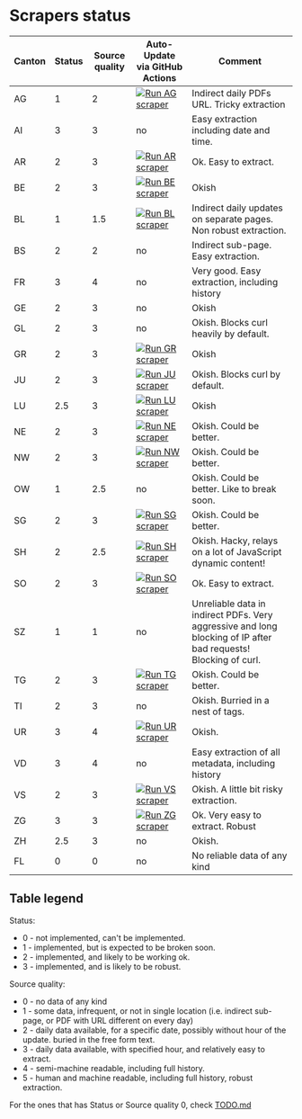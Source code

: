 # Scrapers status

| Canton | Status | Source quality | Auto-Update via GitHub Actions | Comment |
| ------ | ------ | -------------- | ------------------------------ |------- |
| AG     | 1      | 2              | [![Run AG scraper](https://github.com/openZH/covid_19/workflows/Run%20AG%20scraper/badge.svg)](https://github.com/openZH/covid_19/actions?query=workflow%3A%22Run+AG+scraper%22)                             | Indirect daily PDFs URL. Tricky extraction |
| AI     | 3      | 3              | no                             | Easy extraction including date and time. |
| AR     | 2      | 3              | [![Run AR scraper](https://github.com/openZH/covid_19/workflows/Run%20AR%20scraper/badge.svg)](https://github.com/openZH/covid_19/actions?query=workflow%3A%22Run+AR+scraper%22)                            | Ok. Easy to extract. |
| BE     | 2      | 3              | [![Run BE scraper](https://github.com/openZH/covid_19/workflows/Run%20BE%20scraper/badge.svg)](https://github.com/openZH/covid_19/actions?query=workflow%3A%22Run+BE+scraper%22)                            | Okish |
| BL     | 1      | 1.5            | [![Run BL scraper](https://github.com/openZH/covid_19/workflows/Run%20BL%20scraper/badge.svg)](https://github.com/openZH/covid_19/actions?query=workflow%3A%22Run+BL+scraper%22)                             | Indirect daily updates on separate pages. Non robust extraction. |
| BS     | 2      | 2              | no                             | Indirect sub-page. Easy extraction. |
| FR     | 3      | 4              | no                             | Very good. Easy extraction, including history |
| GE     | 2      | 3              | no                             | Okish |
| GL     | 2      | 3              | no                             | Okish. Blocks curl heavily by default. |
| GR     | 2      | 3              | [![Run GR scraper](https://github.com/openZH/covid_19/workflows/Run%20GR%20scraper/badge.svg)](https://github.com/openZH/covid_19/actions?query=workflow%3A%22Run+GR+scraper%22)                            | Okish |
| JU     | 2      | 3              | [![Run JU scraper](https://github.com/openZH/covid_19/workflows/Run%20JU%20scraper/badge.svg)](https://github.com/openZH/covid_19/actions?query=workflow%3A%22Run+JU+scraper%22)                            | Okish. Blocks curl by default. |
| LU     | 2.5    | 3              | [![Run LU scraper](https://github.com/openZH/covid_19/workflows/Run%20LU%20scraper/badge.svg)](https://github.com/openZH/covid_19/actions?query=workflow%3A%22Run+LU+scraper%22)                            | Okish |
| NE     | 2      | 3              | [![Run NE scraper](https://github.com/openZH/covid_19/workflows/Run%20NE%20scraper/badge.svg)](https://github.com/openZH/covid_19/actions?query=workflow%3A%22Run+NE+scraper%22)                            | Okish. Could be better. |
| NW     | 2      | 3              | [![Run NW scraper](https://github.com/openZH/covid_19/workflows/Run%20NW%20scraper/badge.svg)](https://github.com/openZH/covid_19/actions?query=workflow%3A%22Run+NW+scraper%22)                            | Okish. Could be better. |
| OW     | 1      | 2.5            | no                             | Okish. Could be better. Like to break soon. |
| SG     | 2      | 3              | [![Run SG scraper](https://github.com/openZH/covid_19/workflows/Run%20SG%20scraper/badge.svg)](https://github.com/openZH/covid_19/actions?query=workflow%3A%22Run+SG+scraper%22)                            | Okish. Could be better. |
| SH     | 2      | 2.5            | [![Run SH scraper](https://github.com/openZH/covid_19/workflows/Run%20SH%20scraper/badge.svg)](https://github.com/openZH/covid_19/actions?query=workflow%3A%22Run+SH+scraper%22)                            | Okish. Hacky, relays on a lot of JavaScript dynamic content! |
| SO     | 2      | 3              | [![Run SO scraper](https://github.com/openZH/covid_19/workflows/Run%20SO%20scraper/badge.svg)](https://github.com/openZH/covid_19/actions?query=workflow%3A%22Run+SO+scraper%22)                            | Ok. Easy to extract. |
| SZ     | 1      | 1              | no                             | Unreliable data in indirect PDFs. Very aggressive and long blocking of IP after bad requests! Blocking of curl. |
| TG     | 2      | 3              | [![Run TG scraper](https://github.com/openZH/covid_19/workflows/Run%20TG%20scraper/badge.svg)](https://github.com/openZH/covid_19/actions?query=workflow%3A%22Run+TG+scraper%22)                            | Okish. Could be better. |
| TI     | 2      | 3              | no                             | Okish. Burried in a nest of tags. |
| UR     | 3      | 4              | [![Run UR scraper](https://github.com/openZH/covid_19/workflows/Run%20UR%20scraper/badge.svg)](https://github.com/openZH/covid_19/actions?query=workflow%3A%22Run+UR+scraper%22)                            | Okish. |
| VD     | 3      | 4              | no                             | Easy extraction of all metadata, including history |
| VS     | 2      | 3              | [![Run VS scraper](https://github.com/openZH/covid_19/workflows/Run%20VS%20scraper/badge.svg)](https://github.com/openZH/covid_19/actions?query=workflow%3A%22Run+VS+scraper%22)                            | Okish. A little bit risky extraction. |
| ZG     | 3      | 3              | [![Run ZG scraper](https://github.com/openZH/covid_19/workflows/Run%20ZG%20scraper/badge.svg)](https://github.com/openZH/covid_19/actions?query=workflow%3A%22Run+ZG+scraper%22)                            | Ok. Very easy to extract. Robust |
| ZH     | 2.5    | 3              | no                             | Okish. |
| FL     | 0      | 0              | no                             | No reliable data of any kind |

## Table legend

Status:
  * 0 - not implemented, can't be implemented.
  * 1 - implemented, but is expected to be broken soon.
  * 2 - implemented, and likely to be working ok.
  * 3 - implemented, and is likely to be robust.

Source quality:
  * 0 - no data of any kind
  * 1 - some data, infrequent, or not in single location (i.e. indirect sub-page, or PDF with URL different on every day)
  * 2 - daily data available, for a specific date, possibly without hour of the update. buried in the free form text.
  * 3 - daily data available, with specified hour, and relatively easy to extract.
  * 4 - semi-machine readable, including full history.
  * 5 - human and machine readable, including full history, robust extraction.

For the ones that has Status or Source quality 0, check [TODO.md](TODO.md)
